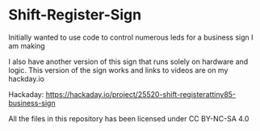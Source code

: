 # Shift-Register-Sign
Initially wanted to use code to control numerous leds for a business sign I am making 

I also have another version of this sign that runs solely on hardware and logic. This version of the sign 
works and links to videos are on my hackday.io 

Hackaday: https://hackaday.io/project/25520-shift-registerattiny85-business-sign

All the files in this repository has been licensed under CC BY-NC-SA 4.0
